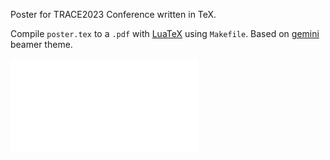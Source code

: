 Poster for TRACE2023 Conference written in TeX.

Compile `poster.tex` to a `.pdf` with [LuaTeX](https://www.luatex.org/) using `Makefile`. Based on [gemini](https://github.com/anishathalye/gemini) beamer theme.

![Poster](poster/poster.pdf?raw=true "Click to open a pdf")
